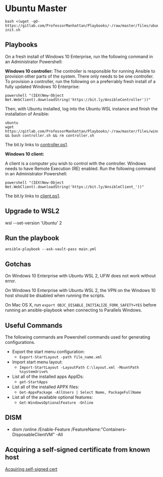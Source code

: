 # Ubuntu Master

```console
bash <(wget -qO- https://gitlab.com/ProfessorManhattan/Playbooks/-/raw/master/files/ubuntu/master-init.sh
```

## Playbooks

On a fresh install of Windows 10 Enterprise, run the following command in an
Administrator Powershell:

**Windows 10 controller:**
The controller is responsible for running Ansible to provision other parts of
the system. There only needs to be one controller. To provision a controller,
run the following on a preferrably fresh install of a fully updated Windows 10
Enterprise:

```console
powershell "(IEX(New-Object Net.WebClient).downloadString('https://bit.ly/AnsibleController'))"
```

Then, with Ubuntu installed, log into the Ubuntu WSL instance and finish the
installation of Ansible:

```console
ubuntu
wget https://gitlab.com/ProfessorManhattan/Playbooks/-/raw/master/files/windows/controller.sh
&& bash controller.sh && rm controller.sh
```

The bit.ly links to [controller.ps1](https://gitlab.com/ProfessorManhattan/Playbooks/-/raw/master/files/windows/controller.ps1).

**Windows 10 client:**

A client is a computer you wish to control with the controller. Windows needs to
have Remote Execution (RE) enabled. Run the following command in an
Administrator Powershell:

```console
powershell "(IEX(New-Object Net.WebClient).downloadString('https://bit.ly/AnsibleClient_'))"
```

The bit.ly links to [client.ps1](https://gitlab.com/ProfessorManhattan/Playbooks/-/raw/master/files/windows/client.ps1).

## Upgrade to WSL2

wsl --set-version 'Ubuntu' 2

## Run the playbook

```console
ansible-playbook --ask-vault-pass main.yml
```

## Gotchas

On Windows 10 Enterprise with Ubuntu WSL 2, UFW does not work without error.

On Windows 10 Enterprise with Ubuntu WSL 2, the VPN on the Windows 10 host
should be disabled when running the scripts.

On Mac OS X, run `export OBJC_DISABLE_INITIALIZE_FORK_SAFETY=YES` before running
an ansible-playbook when connecting to Parallels Windows.

## Useful Commands

The following commands are Powershell commands used for generating configurations.

* Export the start menu configuration:
  * `Export-StartLayout -path file_name.xml`
* Import start menu layout:
  * `Import-StartLayout -LayoutPath C:\layout.xml -MountPath %systemdrive%`
* List all of the installed apps AppIDs:
  * `get-StartApps`
* List all of the installed APPX files:
  * `Get-AppxPackage -AllUsers | Select Name, PackageFullName`
* List all of the available optional features:
  * `Get-WindowsOptionalFeature -Online`

## DISM

* dism /online /Enable-Feature /FeatureName:"Containers-DisposableClientVM" -All

## Acquiring a self-signed certificate from known host

[Acquiring self-signed cert](https://medium.com/@menakajain/export-download-ssl-certificate-from-server-site-url-bcfc41ea46a2)
